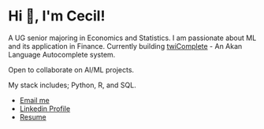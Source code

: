 <h1>Hi 👋, I'm Cecil! </h1> 
<p>A UG senior majoring in Economics and Statistics. I am passionate about ML and its application in Finance. Currently building <a href="https://github.com/kcnewman/twiComplete" target="_newtab">twiComplete</a> - An Akan Language Autocomplete system.</p>
<p>Open to collaborate on AI/ML projects.</p>
<p>My stack includes; Python, R, and SQL.</a></p>
<p>
<ul>
    <li> <a href="mailto:newmankelvin14@gmail.com" target="_blank"> Email me </a> </li>
    <li> <a href="https://linkedin.com/in/kelvin-newman-09b961255" target="_blank"> Linkedin Profile </a> </li>
    <li> <a href="https://drive.google.com/file/d/1XjYYb2jBBoz4nP85tiivNNN0VziOIiA2/view?usp=sharing" target="_blank"> Resume </a></li>
</ul>
</p>
